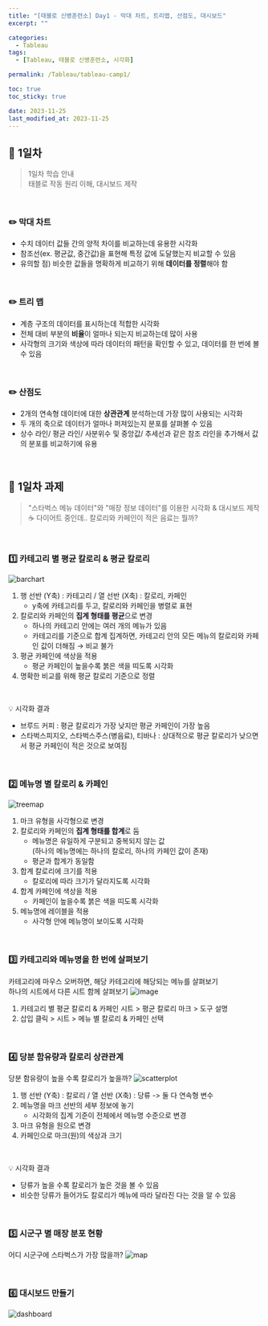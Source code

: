 ```yaml
---
title: "[태블로 신병훈련소] Day1 - 막대 차트, 트리맵, 산점도, 대시보드"
excerpt: ""

categories:
  - Tableau
tags:
  - [Tableau, 태블로 신병훈련소, 시각화]

permalink: /Tableau/tableau-camp1/

toc: true
toc_sticky: true

date: 2023-11-25
last_modified_at: 2023-11-25
---
```

## 🏁 1일차
> 1일차 학습 안내\
> 태블로 작동 원리 이해, 대시보드 제작

<br>

### ✏️ 막대 차트
- 수치 데이터 값들 간의 양적 차이를 비교하는데 유용한 시각화
- 참조선(ex. 평균값, 중간값)을 표현해 특정 값에 도달했는지 비교할 수 있음
- 유의할 점) 비슷한 값들을 명확하게 비교하기 위해 **데이터를 정렬**해야 함

<br>

### ✏️ 트리 맵
- 계층 구조의 데이터를 표시하는데 적합한 시각화
- 전체 대비 부분의 **비율**이 얼마나 되는지 비교하는데 많이 사용
- 사각형의 크기와 색상에 따라 데이터의 패턴을 확인할 수 있고, 데이터를 한 번에 볼 수 있음

<br>

### ✏️ 산점도
- 2개의 연속형 데이터에 대한 **상관관계** 분석하는데 가장 많이 사용되는 시각화
- 두 개의 축으로 데이터가 얼마나 퍼져있는지 분포를 살펴볼 수 있음
- 상수 라인/ 평균 라인/ 사분위수 및 중앙값/ 추세선과 같은 참조 라인을 추가해서 값의 분포를 비교하기에 유용

<br>

## 🏁 1일차 과제
> "스타벅스 메뉴 데이터"와 "매장 정보 데이터"를 이용한 시각화 & 대시보드 제작\
> ☕ 다이어트 중인데.. 칼로리와 카페인이 적은 음료는 뭘까?

<br>

### 1️⃣ 카테고리 별 평균 칼로리 & 평균 칼로리
![barchart](https://eseullee.github.io/assets/images/posts_img/tableau_bootcamp/day1/20230203_tableau_bootcamp_17_1_1.png)

1. 행 선반 (Y축) : 카테고리 / 열 선반 (X축) : 칼로리, 카페인
    - y축에 카테고리를 두고, 칼로리와 카페인을 병렬로 표현
2. 칼로리와 카페인의 <span style="background-color:#f5f0ff">**집계 형태를 평균**</span>으로 변경
    - 하나의 카테고리 안에는 여러 개의 메뉴가 있음
    - 카테고리를 기준으로 합계 집계하면, 카테고리 안의 모든 메뉴의 칼로리와 카페인 값이 더해짐 → 비교 불가
3. 평균 카페인에 색상을 적용
    - 평균 카페인이 높을수록 붉은 색을 띠도록 시각화
4. 명확한 비교를 위해 평균 칼로리 기준으로 정렬

<br>

💡 시각화 결과
- 브루드 커피 : 평균 칼로리가 가장 낮지만 평균 카페인이 가장 높음
- 스타벅스피지오, 스타벅스주스(병음료), 티바나 : 상대적으로 평균 칼로리가 낮으면서 평균 카페인이 적은 것으로 보여짐

<br>

### 2️⃣ 메뉴명 별 칼로리 & 카페인
![treemap](https://eseullee.github.io/assets/images/posts_img/tableau_bootcamp/day1/20230203_tableau_bootcamp_17_1_2.png)

1. 마크 유형을 사각형으로 변경
2. 칼로리와 카페인의 <span style="background-color:#f5f0ff">**집계 형태를 합계**</span>로 둠
    - 메뉴명은 유일하게 구분되고 중복되지 않는 값\
    (하나의 메뉴명에는 하나의 칼로리, 하나의 카페인 값이 존재)
    - 평균과 합계가 동일함
3. 합계 칼로리에 크기를 적용
    - 칼로리에 따라 크기가 달라지도록 시각화
5. 합계 카페인에 색상을 적용
    - 카페인이 높을수록 붉은 색을 띠도록 시각화
7. 메뉴명에 레이블을 적용
    - 사각형 안에 메뉴명이 보이도록 시각화

<br>

### 3️⃣ 카테고리와 메뉴명을 한 번에 살펴보기
카테고리에 마우스 오버하면, 해당 카테고리에 해당되는 메뉴를 살펴보기\
하나의 시트에서 다른 시트 함께 살펴보기
![image](https://github.com/wonness/wonness.github.io/assets/141399098/9db8f998-d594-4c30-b22f-dd9db1665385)

1. 카테고리 별 평균 칼로리 & 카페인 시트 > 평균 칼로리 마크 > 도구 설명
2. 삽입 클릭 > 시트 > 메뉴 별 칼로리 & 카페인 선택

<br>

### 4️⃣ 당분 함유량과 칼로리 상관관계
당분 함유량이 높을 수록 칼로리가 높을까?
![scatterplot](https://eseullee.github.io/assets/images/posts_img/tableau_bootcamp/day1/20230203_tableau_bootcamp_17_1_5.png)

1. 행 선반 (Y축) : 칼로리 / 열 선반 (X축) : 당류 -> 둘 다 연속형 변수
2. 메뉴명을 마크 선반의 세부 정보에 놓기
    - 시각화의 집계 기준이 전체에서 메뉴명 수준으로 변경
3. 마크 유형을 원으로 변경
4. 카페인으로 마크(원)의 색상과 크기

<br>

💡 시각화 결과
- 당류가 높을 수록 칼로리가 높은 것을 볼 수 있음
- 비슷한 당류가 들어가도 칼로리가 메뉴에 따라 달라진 다는 것을 알 수 있음

<br>

### 5️⃣ 시군구 별 매장 분포 현황
어디 시군구에 스타벅스가 가장 많을까?
![map](https://eseullee.github.io/assets/images/posts_img/tableau_bootcamp/day1/20230203_tableau_bootcamp_17_1_6.png)

<br>

### 6️⃣ 대시보드 만들기
![dashboard](https://eseullee.github.io/assets/images/posts_img/tableau_bootcamp/day1/20230203_tableau_bootcamp_17_1_7.png)

